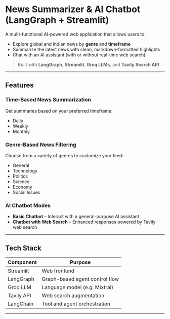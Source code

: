 # News Summarizer & AI Chatbot (LangGraph + Streamlit)

A multi-functional AI-powered web application that allows users to:
- Explore global and Indian news by **genre** and **timeframe**
- Summarize the latest news with clean, markdown-formatted highlights
- Chat with an AI assistant (with or without real-time web search)

> Built with **LangGraph**, **Streamlit**, **Groq LLMs**, and **Tavily Search API**

---

## Features

### Time-Based News Summarization
Get summaries based on your preferred timeframe:
- Daily
- Weekly
- Monthly

### Genre-Based News Filtering
Choose from a variety of genres to customize your feed:
- General
- Technology
- Politics
- Science
- Economy
- Social Issues

### AI Chatbot Modes
- **Basic Chatbot** – Interact with a general-purpose AI assistant
- **Chatbot with Web Search** – Enhanced responses powered by Tavily web search

---

## Tech Stack

| Component     | Purpose                          |
|---------------|----------------------------------|
| Streamlit     | Web frontend                     |
| LangGraph     | Graph-based agent control flow   |
| Groq LLM      | Language model (e.g. Mixtral)    |
| Tavily API    | Web search augmentation          |
| LangChain     | Tool and agent orchestration     |

---




